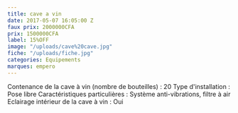 ```yaml
---
title: cave a vin
date: 2017-05-07 16:05:00 Z
faux prix: 2000000CFA
prix: 1500000CFA
label: 15%OFF
image: "/uploads/cave%20cave.jpg"
fiche: "/uploads/fiche.jpg"
categories: Equipements
marques: empero
---
```


Contenance de la cave à vin (nombre de bouteilles) : 20
Type d'installation : Pose libre 
Caractéristiques particulières : Système anti-vibrations, filtre à air Eclairage intérieur de la cave à vin : Oui
